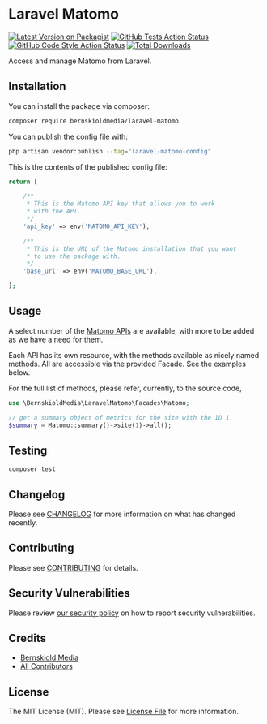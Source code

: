 # Laravel Matomo

[![Latest Version on Packagist](https://img.shields.io/packagist/v/bernskioldmedia/laravel-matomo.svg?style=flat-square)](https://packagist.org/packages/bernskioldmedia/laravel-matomo)
[![GitHub Tests Action Status](https://img.shields.io/github/workflow/status/bernskioldmedia/laravel-matomo/run-tests?label=tests)](https://github.com/bernskioldmedia/laravel-matomo/actions?query=workflow%3Arun-tests+branch%3Amain)
[![GitHub Code Style Action Status](https://img.shields.io/github/workflow/status/bernskioldmedia/laravel-matomo/Fix%20PHP%20code%20style%20issues?label=code%20style)](https://github.com/bernskioldmedia/laravel-matomo/actions?query=workflow%3A"Fix+PHP+code+style+issues"+branch%3Amain)
[![Total Downloads](https://img.shields.io/packagist/dt/bernskioldmedia/laravel-matomo.svg?style=flat-square)](https://packagist.org/packages/bernskioldmedia/laravel-matomo)

Access and manage Matomo from Laravel.

## Installation

You can install the package via composer:

```bash
composer require bernskioldmedia/laravel-matomo
```

You can publish the config file with:

```bash
php artisan vendor:publish --tag="laravel-matomo-config"
```

This is the contents of the published config file:

```php
return [

    /**
     * This is the Matomo API key that allows you to work
     * with the API.
     */
    'api_key' => env('MATOMO_API_KEY'),

    /**
     * This is the URL of the Matomo installation that you want
     * to use the package with.
     */
    'base_url' => env('MATOMO_BASE_URL'),

];
```

## Usage

A select number of the [Matomo APIs](https://developer.matomo.org/api-reference/reporting-api) are available, with more
to be added as we have a need for them.

Each API has its own resource, with the methods available as nicely named methods. All are accessible via the provided
Facade. See the examples below.

For the full list of methods, please refer, currently, to the source code,

```php
use \BernskioldMedia\LaravelMatomo\Facades\Matomo;

// get a summary object of metrics for the site with the ID 1.
$summary = Matomo::summary()->site(1)->all();

```

## Testing

```bash
composer test
```

## Changelog

Please see [CHANGELOG](CHANGELOG.md) for more information on what has changed recently.

## Contributing

Please see [CONTRIBUTING](https://github.com/bernskioldmedia/.github/blob/main/CONTRIBUTING.md) for details.

## Security Vulnerabilities

Please review [our security policy](../../security/policy) on how to report security vulnerabilities.

## Credits

- [Bernskiold Media](https://github.com/bernskioldmedia)
- [All Contributors](../../contributors)

## License

The MIT License (MIT). Please see [License File](LICENSE.md) for more information.
